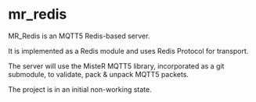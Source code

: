 # mr_redis
MR_Redis is an MQTT5 Redis-based server.

It is implemented as a Redis module and uses Redis Protocol for transport.

The server will use the MisteR MQTT5 library, incorporated as a git submodule, to validate, pack & unpack MQTT5 packets.

The project is in an initial non-working state.
